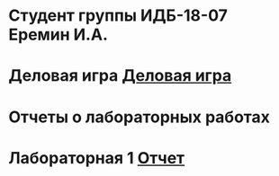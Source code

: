 # Студент группы ИДБ-18-07 Еремин И.А. 
# Деловая игра [Деловая игра]()
# Отчеты о лабораторных работах
# Лабораторная 1 [Отчет](https://github.com/lulu2kan/lulu2kan.github.io/wiki/%D0%9B%D0%B0%D0%B1%D0%BE%D1%80%D0%B0%D1%82%D0%BE%D1%80%D0%BD%D0%B0%D1%8F-%D1%80%D0%B0%D0%B1%D0%BE%D1%82%D0%B0-(1-3))
